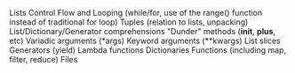 Lists
Control Flow and Looping (while/for, use of the range() function instead of traditional for loop)
Tuples (relation to lists, unpacking)
List/Dictionary/Generator comprehensions
"Dunder" methods (__init__, __plus__, etc)
Variadic arguments (*args)
Keyword arguments (**kwargs)
List slices
Generators (yield)
Lambda functions
Dictionaries
Functions (including map, filter, reduce)
Files
